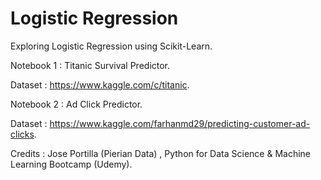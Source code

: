 # __Logistic Regression__

Exploring Logistic Regression using Scikit-Learn. 

Notebook 1 : Titanic Survival Predictor. 

Dataset : https://www.kaggle.com/c/titanic.

Notebook 2 : Ad Click Predictor. 

Dataset : https://www.kaggle.com/farhanmd29/predicting-customer-ad-clicks. 

Credits : Jose Portilla (Pierian Data) , Python for Data Science & Machine Learning Bootcamp (Udemy). 


